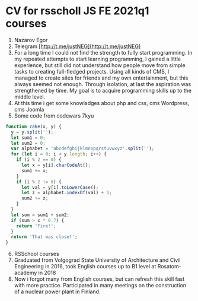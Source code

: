 # CV for rsscholl JS FE 2021q1 courses 
1. Nazarov Egor
2. Telegram [http://t.me/justNEG](http://t.me/justNEG)
3. For a long time I could not find the strength to fully start programming. In my repeated attempts to start learning programming, I gained a little experience, but still did not understand how people move from simple tasks to creating full-fledged projects. Using all kinds of CMS, I managed to create sites for friends and my own entertainment, but this always seemed not enough. Through isolation, at last the aspiration was strengthened by time. My goal is to acquire programming skills up to the middle level.
4. At this time i get some knowladges about php and css, cms Wordpress, cms Joomla
5. Some code from codewars 7kyu
```javascript
function cake(x, y) {
  y = y.split('');
  let sum1 = 0;
  let sum2 = 0;
  var alphabet = 'abcdefghijklmnopqrstuvwxyz'.split('');
  for (let i = 0; i < y.length; i++) {
    if (i % 2 == 0) {
      let x = y[i].charCodeAt();
      sum1 += x;
    }
    if (i % 2 != 0) {
      let val = y[i].toLowerCase();
      let z = alphabet.indexOf(val) + 1;
      sum2 += z;
    }
  }
  let sum = sum1 + sum2;
  if (sum > x * 0.7) {
    return 'Fire!';
  }
  return 'That was close!';
}
```
6. RSSchool courses
7. Graduated from Volgograd State University of Architecture and Civil Engineering in 2016, took English courses up to B1 level at Rosatom-academy in 2018
8. Now i forgot many from English courses, but can refresh this skill fast with more practice. Participated in many meetings on the construction of a nuclear power plant in Finland.